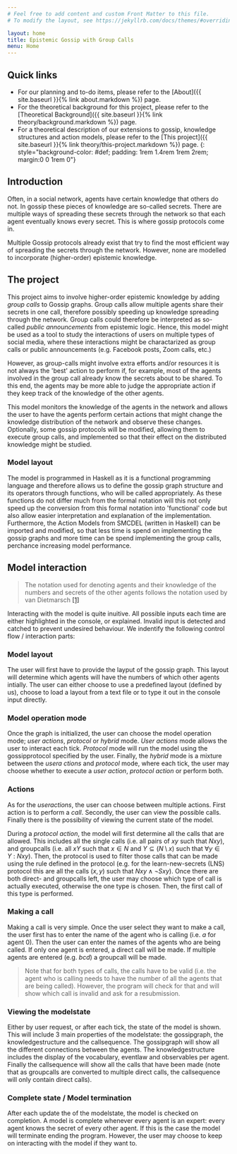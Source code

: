 ```yaml
---
# Feel free to add content and custom Front Matter to this file.
# To modify the layout, see https://jekyllrb.com/docs/themes/#overriding-theme-defaults

layout: home
title: Epistemic Gossip with Group Calls
menu: Home
---
```


## Quick links

- For our planning and to-do items, please refer to the [About]({{ site.baseurl }}{% link about.markdown %}) page.
- For the theoretical background for this project, please refer to the [Theoretical Background]({{ site.baseurl }}{% link theory/background.markdown %}) page.
- For a theoretical description of our extensions to gossip, knowledge structures and action models, please refer to the [This project]({{ site.baseurl }}{% link theory/this-project.markdown %}) page.
{: style="background-color: #def; padding: 1rem 1.4rem 1rem 2rem; margin:0 0 1rem 0"}

## Introduction

Often, in a social network, agents have certain knowledge that others do not. In gossip these pieces of knowledge are so-called secrets. There are multiple ways of spreading these secrets through the network so that each agent eventually knows every secret. This is where gossip protocols come in.

Multiple Gossip protocols already exist that try to find the most efficient way of spreading the secrets through the network. However, none are modelled to incorporate (higher-order) epistemic knowledge.

## The project

This project aims to involve higher-order epistemic knowledge by adding _group calls_ to Gossip graphs. Group calls allow multiple agents share their secrets in one call, therefore possibly speeding up knowledge spreading through the network. Group calls could therefore be interpreted as so-called _public announcements_ from epistemic logic. Hence, this model might be used as a tool to study the interactions of users on multiple types of social media, where these interactions might be charactarized as group calls or public announcements (e.g. Facebook posts, Zoom calls, etc.)

However, as group-calls might involve extra efforts and/or resources it is not always the 'best' action to perform if, for example, most of the agents involved in the group call already know the secrets about to be shared. To this end, the agents may be more able to judge the appropriate action if they keep track of the knowledge of the other agents.

This model monitors the knowledge of the agents in the network and allows the user to have the agents perform certain actions that might change the knowledge distribution of the network and observe these changes. Optionally, some gossip protocols will be modified, allowing them to execute group calls, and implemented so that their effect on the distributed knowledge might be studied.

### Model layout

The model is programmed in Haskell as it is a functional programming language and therefore allows us to define the gossip graph structure and its operators through functions, who will be called appropriately. As these functions do not differ much from the formal notation will this not only speed up the conversion from this formal notation into 'functional' code but also allow easier interpretation and explanation of the implementation. Furthermore,  the Action Models from SMCDEL (written in Haskell) can be imported and modified, so that less time is spend on implementing the gossip graphs and more time can be spend implementing the group calls, perchance increasing model performance.

## Model interaction
> The notation used for denoting agents and their knowledge of the numbers and secrets of the other agents follows the notation used by van Dietmarsch [[1]](https://doi.org/10/f9p6c3)

Interacting with the model is quite inuitive. All possible inputs each time are either highlighted in the console, or explained. Invalid input is detected and catched to prevent undesired behaviour. We indentify the following control flow / interaction parts:

### Model layout
The user will first have to provide the layput of the gossip graph. This layout will determine which agents will have the numbers of which other agents intially. The user can either choose to use a predefined layout (defined by us), choose to load a layout from a text file or to type it out in the console input directly.

### Model operation mode
Once the graph is initialized, the user can choose the model operation mode; *user actions*, *protocol* or *hybrid* mode. *User actions* mode allows the user to interact each tick. *Protocol* mode will run the model using the gossipprotocol specified by the user. Finally, the *hybrid* mode is a mixture between the *usera ctions* and *protocol* mode, where each tick, the user may choose whether to execute a *user action*, *protocol action* or perform both.

### Actions
As for the *useractions*, the user can choose between multiple actions. First action is to perform a *call*. Secondly, the user can view the possible calls. Finally there is the possibility of viewing the current state of the model.

During a *protocol action*, the model will first determine all the calls that are allowed. This includes all the single calls (i.e. all pairs of $xy$ such that $Nxy$), and groupcalls (i.e. all $xY$ such that $x\in N$ and $Y\subseteq (N\setminus x)$ such that $\forall y\in Y\ :\ Nxy$). Then, the protocol is used to filter those calls that can be made using the rule defined in the protocol (e.g. for the learn-new-secrets (LNS) protocol this are all the calls $(x,y)$ such that $Nxy\wedge\neg Sxy$). Once there are both direct- and groupcalls left, the user may choose which type of call is actually executed, otherwise the one type is chosen. Then, the first call of this type is performed. 

### Making a call
Making a call is very simple. Once the user select they want to make a call, the user first has to enter the name of the agent who is calling (i.e. *a* for agent 0). Then the user can enter the names of the agents who are being called. If only one agent is entered, a direct call will be made. If multiple agents are entered (e.g. *bcd*) a groupcall will be made.

> Note that for both types of calls, the calls have to be valid (i.e. the agent who is calling needs to have the number of all the agents that are being called). However, the program will check for that and will show which call is invalid and ask for a resubmission.

### Viewing the modelstate
Either by user request, or after each tick, the state of the model is shown. This will include 3 main properties of the modelstate: the gossipgraph, the knowledgestructure and the callsequence. The gossipgraph will show all the different connections between the agents. The knowledgestructure includes the display of the vocabulary, eventlaw and observables per agent. Finally the callsequence will show all the calls that have been made (note that as groupcalls are converted to multiple direct calls, the callsequence will only contain direct calls).

### Complete state / Model termination
After each update the of the modelstate, the model is checked on completion. A model is complete whenever every agent is an expert: every agent knows the secret of every other agent. If this is the case the model will terminate ending the program. However, the user may choose to keep on interacting with the model if they want to.
